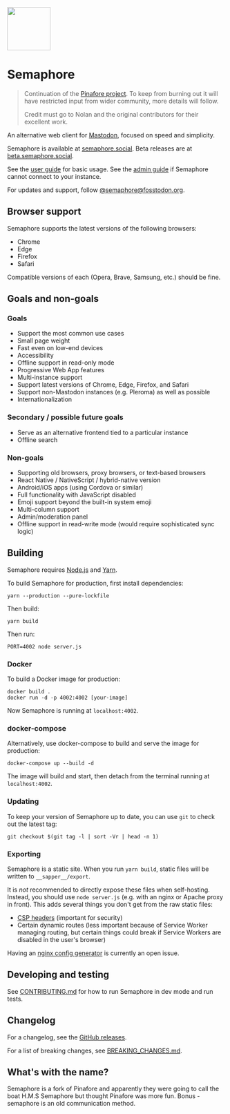 <img height="100" width="100" src="https://user-images.githubusercontent.com/2445413/213867232-8bd90121-8812-446e-8c2f-d4000388d449.png" alt=""/> 

# Semaphore

> Continuation of the [Pinafore project](https://github.com/nolanlawson/pinafore). To keep from burning out it will have restricted input from wider community, more details will follow.
> 
> Credit must go to Nolan and the original contributors for their excellent work.

An alternative web client for [Mastodon](https://joinmastodon.org), focused on speed and simplicity.

Semaphore is available at [semaphore.social](https://semaphore.social). Beta releases are at [beta.semaphore.social](https://beta.semaphore.social).

See the [user guide](https://github.com/semaphore-social/semaphore/blob/main/docs/User-Guide.md) for basic usage. See the [admin guide](https://github.com/semaphore-social/semaphore/blob/main/docs/Admin-Guide.md) if Semaphore cannot connect to your instance.

For updates and support, follow [@semaphore@fosstodon.org](https://fosstodon.org/@semaphore).

## Browser support

Semaphore supports the latest versions of the following browsers:

- Chrome
- Edge
- Firefox
- Safari

Compatible versions of each (Opera, Brave, Samsung, etc.) should be fine.

## Goals and non-goals

### Goals

- Support the most common use cases
- Small page weight
- Fast even on low-end devices
- Accessibility
- Offline support in read-only mode
- Progressive Web App features
- Multi-instance support
- Support latest versions of Chrome, Edge, Firefox, and Safari
- Support non-Mastodon instances (e.g. Pleroma) as well as possible
- Internationalization

### Secondary / possible future goals

- Serve as an alternative frontend tied to a particular instance
- Offline search

### Non-goals

- Supporting old browsers, proxy browsers, or text-based browsers
- React Native / NativeScript / hybrid-native version
- Android/iOS apps (using Cordova or similar)
- Full functionality with JavaScript disabled
- Emoji support beyond the built-in system emoji
- Multi-column support
- Admin/moderation panel
- Offline support in read-write mode (would require sophisticated sync logic)

## Building

Semaphore requires [Node.js](https://nodejs.org/en/) and [Yarn](https://yarnpkg.com).

To build Semaphore for production, first install dependencies:

    yarn --production --pure-lockfile

Then build:

    yarn build

Then run:

    PORT=4002 node server.js

### Docker

To build a Docker image for production:

    docker build .
    docker run -d -p 4002:4002 [your-image]

Now Semaphore is running at `localhost:4002`.

### docker-compose

Alternatively, use docker-compose to build and serve the image for production:

    docker-compose up --build -d

The image will build and start, then detach from the terminal running at `localhost:4002`.

### Updating

To keep your version of Semaphore up to date, you can use `git` to check out the latest tag:

    git checkout $(git tag -l | sort -Vr | head -n 1)

### Exporting

Semaphore is a static site. When you run `yarn build`, static files will be
written to `__sapper__/export`.

It is _not_ recommended to directly expose these files when self-hosting. Instead, you should use `node server.js` (e.g. with an
nginx or Apache proxy in front). This adds several things you don't get from the raw static files:

- [CSP headers](https://developer.mozilla.org/en-US/docs/Web/HTTP/CSP) (important for security)
- Certain dynamic routes (less important because of Service Worker managing routing, but certain things could break if Service Workers are disabled in the user's browser)

Having an [nginx config generator](https://github.com/semaphore-social/semaphore/issues/1878) is currently an open issue.

## Developing and testing

See [CONTRIBUTING.md](https://github.com/semaphore-social/semaphore/blob/main/CONTRIBUTING.md) for
how to run Semaphore in dev mode and run tests.

## Changelog

For a changelog, see the [GitHub releases](http://github.com/semaphore-social/semaphore/releases/).

For a list of breaking changes, see [BREAKING_CHANGES.md](https://github.com/semaphore-social/semaphore/blob/main/BREAKING_CHANGES.md).


## What's with the name?

Semaphore is a fork of Pinafore and apparently they were going to call the boat H.M.S Semaphore but thought Pinafore was more fun.
Bonus - semaphore is an old communication method.
